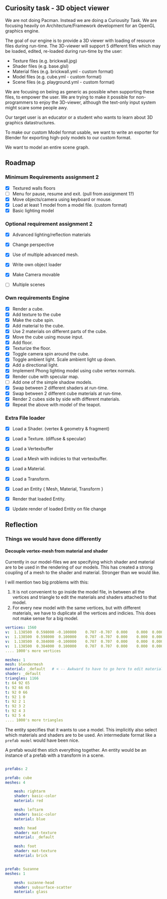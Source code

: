 ## Curiosity task - 3D object viewer

We are not doing Pacman. Instead we are doing a Curiousity Task.
We are focusing heavily on Architecture/Framework development for an OpenGL
graphics engine. 

The goal of our engine is to provide a 3D viewer with loading of resource files 
during run-time. The 3D-viewer will support 5 different files which may be 
loaded, edited, re-loaded during run-time by the user:
- Texture files   (e.g. brickwall.jpg)
- Shader files    (e.g. base.glsl)
- Material files  (e.g. brickwall.yml  - custom format)
- Model files     (e.g. cube.yml       - custom format)
- Scene files     (e.g. playground.yml - custom format)

We are focusing on beiing as generic as possible when supporting these files, 
to empower the user. We are trying to make it possible for non-programmers
to enjoy the 3D-viewer, although the text-only input system might scare some
people awy.

Our target user is an educator or a student who wants to learn about 3D 
graphics datastructures.

To make our custom Model format usable, we want to write an exporter for Blender
for exporting high-poly models to our custom format.

We want to model an entire scene graph.


## Roadmap

### Minimum Requirements assignment 2

- [x] Textured walls floors
- [ ] Menu for pause, resume and exit. (pull from assignment 1?)
- [x] Move objects/camera using keyboard or mouse.
- [x] Load at least 1 model from a model file. (custom format)
- [x] Basic lighting model

### Optional requirement assignment 2

- [x] Advanced lighting/reflection materials
- [x] Change perspective 
- [x] Use of multiple advanced mesh.
- [x] Write own object loader
- [x] Make Camera movable
- [ ] Multiple scenes
 

### Own requirements Engine

- [x] Render a cube. <br>
- [x] Add texture to the cube <br>
- [x] Make the cube spin. <br>
- [x] Add material to the cube. <br>
- [x] Use 2 materials on different parts of the cube. <br>
- [x] Move the cube using mouse input. <br>
- [x] Add floor. <br>
- [x] Texturize the floor. <br>
- [x] Toggle camera spin around the cube. <br>
- [x] Toggle ambient light. Scale ambient light up down. <br>
- [x] Add a directional light. <br>
- [x] Implement Phong lighting model using cube vertex normals. <br>
- [x] Render cube with specular map. <br>
- [ ] Add one of the simple shadow models. <br>
- [x] Swap between 2 different shaders at run-time. <br>
- [x] Swap between 2 different cube materials at run-time. <br>
- [x] Render 2 cubes side by side with different materials. <br>
- [x] Repeat the above with model of the teapot. <br>

### Extra File loader
- [x] Load a Shader. (vertex & geometry & fragment) <br>
- [x] Load a Texture. (diffuse & specular) <br>
- [x] Load a Vertexbuffer <br>
- [x] Load a Mesh with indicies to that vertexbuffer. <br>
- [x] Load a Material.  <br>
- [x] Load a Transform.  <br>
- [x] Load an Entity { Mesh, Material, Transform }  <br>
- [x] Render that loaded Entity.  <br>
- [x] Update render of loaded Entity on file change <br>




## Reflection 

### Things we would have done differently

#### Decouple vertex-mesh from material and shader

Currently in our model-files we are specifying which shader and material are to be used in the rendering of our models.
This has created a strong coupling of a mesh to the shader and material. Stronger than we would like.

I will mention two big problems with this:

1. It is not convenient to go inside the model file, in between all the vertices and triangle to edit the materials and shaders attached to that model.
2. For every new model with the same vertices, but with different materials, we have to duplicate all the vertices and indicies. This does not make sense for a big model.

```yml
vertices: 1560
v:  1.138500  0.598000 -0.100000    0.707 -0.707  0.000    0.000  0.000   255 255 255 255
v:  1.138500  0.598000  0.100000    0.707 -0.707  0.000    0.000  0.000   255 255 255 255
v:  1.138500  0.384000 -0.100000    0.707  0.707  0.000    0.000  0.000   255 255 255 255
v:  1.138500  0.384000  0.100000    0.707  0.707  0.000    0.000  0.000   255 255 255 255
.... 1000's more vertices

meshes: 1
mesh: blendermesh
material: _default   # < -- Awkward to have to go here to edit material here in between 1000's of lines of data.
shader: _default
triangles: 1166
t: 64 92 65
t: 92 66 65
t: 92 0 66
t: 92 1 0
t: 92 2 1
t: 92 3 2
t: 92 4 3
t: 92 5 4
.... 1000's more triangles
```

The entity specifies that it wants to use a model. This implicitly also select which materials and shaders are to be used.
An intermediate format like a `prefab model` would have been nice.

A prefab would then stich everything together. An entity would be an instance of a prefab with a transform in a scene.

```yml

prefabs: 2

prefab: cube
meshes: 4

    mesh: rightarm
    shader: basic-color
    material: red

    mesh: leftarm
    shader: basic-color
    material: blue

    mesh: head
    shader: mat-texture
    material: _default

    mesh: foot
    shader: mat-texture
    material: brick


prefab: Suzanne
meshes: 1

    mesh: suzanne-head
    shader: subsurface-scatter
    material: glass

```

